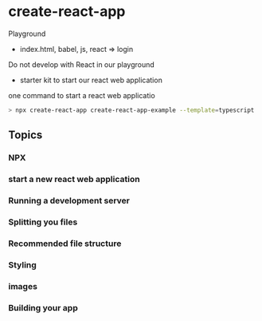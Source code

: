 # create-react-app

Playground
- index.html, babel, js, react => login

Do not develop with React in our playground

- starter kit to start our react web application

one command to start a react web applicatio

```bash
> npx create-react-app create-react-app-example --template=typescript
```











## Topics

### NPX

### start a new react web application

### Running a development server

### Splitting you files

### Recommended file structure

###  Styling

### images

### Building your app
